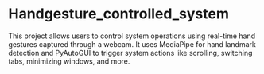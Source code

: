 # Handgesture_controlled_system
This project allows users to control system operations using real-time hand gestures captured through a webcam. It uses MediaPipe for hand landmark detection and PyAutoGUI to trigger system actions like scrolling, switching tabs, minimizing windows, and more.
